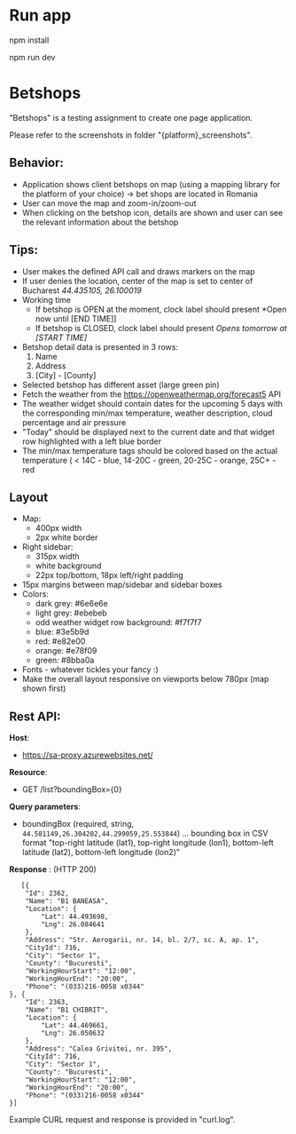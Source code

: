# Run app

npm install

npm run dev

# Betshops

"Betshops"  is a testing assignment to create one page application.
  
Please refer to the screenshots in folder "{platform}_screenshots".

## Behavior:

* Application shows client betshops on map (using a mapping library for the platform of your choice) -> bet shops are located in Romania
* User can move the map and zoom-in/zoom-out
* When clicking on the betshop icon, details are shown and user can see the relevant information about the betshop

## Tips:

* User makes the defined API call and draws markers on the map
* If user denies the location, center of the map is set to center of Bucharest *44.435105, 26.100019* 
* Working time
  * If betshop is OPEN at the moment, clock label should present *Open now until [END TIME]]
  * If betshop is CLOSED, clock label should present *Opens tomorrow at [START TIME]*
* Betshop detail data is presented in 3 rows:
  1. Name
  2. Address
  3. [City] - [County] 
* Selected betshop has different asset (large green pin)
* Fetch the weather from the https://openweathermap.org/forecast5 API
* The weather widget should contain dates for the upcoming 5 days with the corresponding min/max temperature, weather description, cloud percentage and air pressure
* "Today" should be displayed next to the current date and that widget row highlighted with a left blue border
* The min/max temperature tags should be colored based on the actual temperature ( < 14C - blue, 14-20C - green, 20-25C - orange, 25C+ - red

## Layout
* Map:
	* 400px width
	* 2px white border
* Right sidebar:
	* 315px width
	* white background
	* 22px top/bottom, 18px left/right padding
* 15px margins between map/sidebar and sidebar boxes 
* Colors:
	* dark grey: #6e6e6e
	* light grey: #ebebeb
	* odd weather widget row background: #f7f7f7
	* blue: #3e5b9d
	* red: #e82e00
	* orange: #e78f09
	* green: #8bba0a
* Fonts - whatever tickles your fancy :)
* Make the overall layout responsive on viewports below 780px (map shown first)

## Rest API:

**Host**:

* https://sa-proxy.azurewebsites.net/

**Resource**:

* GET /list?boundingBox={0}

**Query parameters**:

 * boundingBox (required, string, `44.581149,26.304202,44.299059,25.553844`) ... bounding box in CSV format "top-right latitude (lat1), top-right longitude (lon1), bottom-left latitude (lat2), bottom-left longitude (lon2)"
    
 **Response** : (HTTP 200)

       [{
		"Id": 2362,
		"Name": "B1 BANEASA",
		"Location": {
			"Lat": 44.493698,
			"Lng": 26.084641
		},
		"Address": "Str. Aerogarii, nr. 14, bl. 2/7, sc. A, ap. 1",
		"CityId": 716,
		"City": "Sector 1",
		"County": "Bucuresti",
		"WorkingHourStart": "12:00",
		"WorkingHourEnd": "20:00",
        "Phone": "(033)216-0058 x0344"
	}, {
		"Id": 2363,
		"Name": "B1 CHIBRIT",
		"Location": {
			"Lat": 44.469661,
			"Lng": 26.050632
		},
		"Address": "Calea Grivitei, nr. 395",
		"CityId": 716,
		"City": "Sector 1",
		"County": "Bucuresti",
		"WorkingHourStart": "12:00",
		"WorkingHourEnd": "20:00",
        "Phone": "(033)216-0058 x0344"
	}]


Example CURL request and response is provided in "curl.log".
